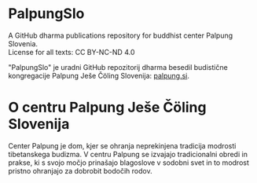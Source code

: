 # PalpungSlo
A GitHub dharma publications repository for buddhist center Palpung Slovenia.  
License for all texts: CC BY-NC-ND 4.0

"PalpungSlo" je uradni GitHub repozitorij dharma besedil budistične kongregacije Palpung Ješe Čöling Slovenija: [palpung.si](http://palpung.si/).

# O centru Palpung Ješe Čöling Slovenija
Center Palpung je dom, kjer se ohranja neprekinjena tradicija modrosti tibetanskega budizma. V centru Palpung se izvajajo tradicionalni obredi in prakse, ki s svojo močjo prinašajo blagoslove v sodobni svet in to modrost pristno ohranjajo za dobrobit bodočih rodov.
